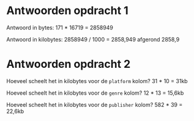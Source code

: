 # Antwoorden opdracht 1

Antwoord in bytes: 171 * 16719 = 2858949

Antwoord in kilobytes: 2858949 / 1000 = 2858,949 afgerond 2858,9

# Antwoorden opdracht 2

Hoeveel scheelt het in kilobytes voor de `platform` kolom?
31 * 10 = 31kb

Hoeveel scheelt het in kilobytes voor de `genre` kolom?
12 * 13 = 15,6kb

Hoeveel scheelt het in kilobytes voor de `publisher` kolom?
582 * 39 = 22,6kb
